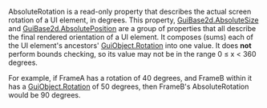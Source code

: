 AbsoluteRotation is a read-only property that describes the actual screen
rotation of a UI element, in degrees. This property,
[GuiBase2d.AbsoluteSize](https://create.roblox.com/docs/reference/engine/classes/GuiBase2d#AbsoluteSize) and [GuiBase2d.AbsolutePosition](https://create.roblox.com/docs/reference/engine/classes/GuiBase2d#AbsolutePosition) are a group of
properties that all describe the final rendered orientation of a UI
element. It composes (sums) each of the UI element's ancestors'
[GuiObject.Rotation](https://create.roblox.com/docs/reference/engine/classes/GuiObject#Rotation) into one value. It does **not** perform bounds
checking, so its value may not be in the range 0 ≤ x < 360 degrees.

For example, if FrameA has a rotation of 40 degrees, and FrameB within it
has a [GuiObject.Rotation](https://create.roblox.com/docs/reference/engine/classes/GuiObject#Rotation) of 50 degrees, then FrameB's AbsoluteRotation
would be 90 degrees.